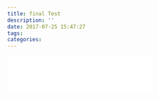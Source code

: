 ```yaml
---
title: final Test
description: ''
date: 2017-07-25 15:47:27
tags:
categories:
---
```



<iframe frameborder="no" border="0" marginwidth="0" marginheight="0" width=330 height=86 src="//music.163.com/outchain/player?type=2&id=461544139&auto=0&height=66"></iframe>